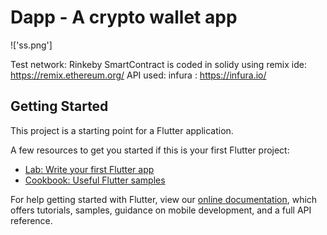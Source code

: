 # Dapp - A crypto wallet app
!['ss.png']


Test network: Rinkeby
SmartContract is coded in solidy using remix ide: https://remix.ethereum.org/
API used: infura : https://infura.io/



## Getting Started

This project is a starting point for a Flutter application.

A few resources to get you started if this is your first Flutter project:

- [Lab: Write your first Flutter app](https://flutter.dev/docs/get-started/codelab)
- [Cookbook: Useful Flutter samples](https://flutter.dev/docs/cookbook)

For help getting started with Flutter, view our
[online documentation](https://flutter.dev/docs), which offers tutorials,
samples, guidance on mobile development, and a full API reference.
